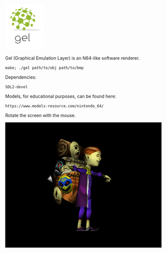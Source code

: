 ![screenshot](img/logo.png)

Gel (Graphical Emulation Layer) is an N64-like software renderer.

    make; ./gel path/to/obj path/to/bmp

Dependencies:

    SDL2-devel

Models, for educational purposes, can be found here:

    https://www.models-resource.com/nintendo_64/

Rotate the screen with the mouse.

![screenshot](img/salesman.gif)
